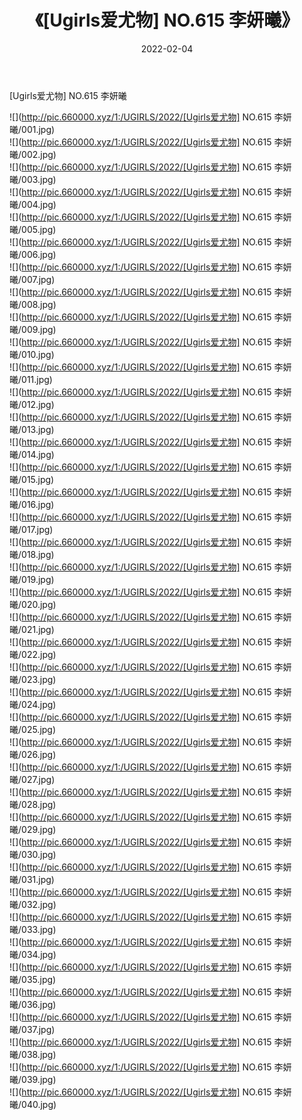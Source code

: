 ﻿---
layout: post
title:  《[Ugirls爱尤物] NO.615 李妍曦》
date:   2022-02-04
img: http://pic.660000.xyz/1:/UGIRLS/2022/[Ugirls爱尤物] NO.615 李妍曦/000.jpg
categories: [美女, 清纯, 唯美]
---

[Ugirls爱尤物] NO.615 李妍曦

 ![](http://pic.660000.xyz/1:/UGIRLS/2022/[Ugirls爱尤物] NO.615 李妍曦/001.jpg) <br>![](http://pic.660000.xyz/1:/UGIRLS/2022/[Ugirls爱尤物] NO.615 李妍曦/002.jpg) <br>![](http://pic.660000.xyz/1:/UGIRLS/2022/[Ugirls爱尤物] NO.615 李妍曦/003.jpg) <br>![](http://pic.660000.xyz/1:/UGIRLS/2022/[Ugirls爱尤物] NO.615 李妍曦/004.jpg) <br>![](http://pic.660000.xyz/1:/UGIRLS/2022/[Ugirls爱尤物] NO.615 李妍曦/005.jpg) <br>![](http://pic.660000.xyz/1:/UGIRLS/2022/[Ugirls爱尤物] NO.615 李妍曦/006.jpg) <br>![](http://pic.660000.xyz/1:/UGIRLS/2022/[Ugirls爱尤物] NO.615 李妍曦/007.jpg) <br>![](http://pic.660000.xyz/1:/UGIRLS/2022/[Ugirls爱尤物] NO.615 李妍曦/008.jpg) <br>![](http://pic.660000.xyz/1:/UGIRLS/2022/[Ugirls爱尤物] NO.615 李妍曦/009.jpg) <br>![](http://pic.660000.xyz/1:/UGIRLS/2022/[Ugirls爱尤物] NO.615 李妍曦/010.jpg) <br>![](http://pic.660000.xyz/1:/UGIRLS/2022/[Ugirls爱尤物] NO.615 李妍曦/011.jpg) <br>![](http://pic.660000.xyz/1:/UGIRLS/2022/[Ugirls爱尤物] NO.615 李妍曦/012.jpg) <br>![](http://pic.660000.xyz/1:/UGIRLS/2022/[Ugirls爱尤物] NO.615 李妍曦/013.jpg) <br>![](http://pic.660000.xyz/1:/UGIRLS/2022/[Ugirls爱尤物] NO.615 李妍曦/014.jpg) <br>![](http://pic.660000.xyz/1:/UGIRLS/2022/[Ugirls爱尤物] NO.615 李妍曦/015.jpg) <br>![](http://pic.660000.xyz/1:/UGIRLS/2022/[Ugirls爱尤物] NO.615 李妍曦/016.jpg) <br>![](http://pic.660000.xyz/1:/UGIRLS/2022/[Ugirls爱尤物] NO.615 李妍曦/017.jpg) <br>![](http://pic.660000.xyz/1:/UGIRLS/2022/[Ugirls爱尤物] NO.615 李妍曦/018.jpg) <br>![](http://pic.660000.xyz/1:/UGIRLS/2022/[Ugirls爱尤物] NO.615 李妍曦/019.jpg) <br>![](http://pic.660000.xyz/1:/UGIRLS/2022/[Ugirls爱尤物] NO.615 李妍曦/020.jpg) <br>![](http://pic.660000.xyz/1:/UGIRLS/2022/[Ugirls爱尤物] NO.615 李妍曦/021.jpg) <br>![](http://pic.660000.xyz/1:/UGIRLS/2022/[Ugirls爱尤物] NO.615 李妍曦/022.jpg) <br>![](http://pic.660000.xyz/1:/UGIRLS/2022/[Ugirls爱尤物] NO.615 李妍曦/023.jpg) <br>![](http://pic.660000.xyz/1:/UGIRLS/2022/[Ugirls爱尤物] NO.615 李妍曦/024.jpg) <br>![](http://pic.660000.xyz/1:/UGIRLS/2022/[Ugirls爱尤物] NO.615 李妍曦/025.jpg) <br>![](http://pic.660000.xyz/1:/UGIRLS/2022/[Ugirls爱尤物] NO.615 李妍曦/026.jpg) <br>![](http://pic.660000.xyz/1:/UGIRLS/2022/[Ugirls爱尤物] NO.615 李妍曦/027.jpg) <br>![](http://pic.660000.xyz/1:/UGIRLS/2022/[Ugirls爱尤物] NO.615 李妍曦/028.jpg) <br>![](http://pic.660000.xyz/1:/UGIRLS/2022/[Ugirls爱尤物] NO.615 李妍曦/029.jpg) <br>![](http://pic.660000.xyz/1:/UGIRLS/2022/[Ugirls爱尤物] NO.615 李妍曦/030.jpg) <br>![](http://pic.660000.xyz/1:/UGIRLS/2022/[Ugirls爱尤物] NO.615 李妍曦/031.jpg) <br>![](http://pic.660000.xyz/1:/UGIRLS/2022/[Ugirls爱尤物] NO.615 李妍曦/032.jpg) <br>![](http://pic.660000.xyz/1:/UGIRLS/2022/[Ugirls爱尤物] NO.615 李妍曦/033.jpg) <br>![](http://pic.660000.xyz/1:/UGIRLS/2022/[Ugirls爱尤物] NO.615 李妍曦/034.jpg) <br>![](http://pic.660000.xyz/1:/UGIRLS/2022/[Ugirls爱尤物] NO.615 李妍曦/035.jpg) <br>![](http://pic.660000.xyz/1:/UGIRLS/2022/[Ugirls爱尤物] NO.615 李妍曦/036.jpg) <br>![](http://pic.660000.xyz/1:/UGIRLS/2022/[Ugirls爱尤物] NO.615 李妍曦/037.jpg) <br>![](http://pic.660000.xyz/1:/UGIRLS/2022/[Ugirls爱尤物] NO.615 李妍曦/038.jpg) <br>![](http://pic.660000.xyz/1:/UGIRLS/2022/[Ugirls爱尤物] NO.615 李妍曦/039.jpg) <br>![](http://pic.660000.xyz/1:/UGIRLS/2022/[Ugirls爱尤物] NO.615 李妍曦/040.jpg) <br>